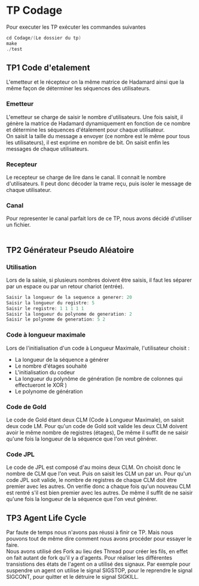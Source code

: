 # TP Codage


Pour executer les TP exécuter les commandes suivantes

```C
cd Codage/(Le dossier du tp)
make
./test
```
## TP1 Code d'etalement

L'emetteur et le récepteur on la même matrice de Hadamard ainsi que la même façon de déterminer les séquences des utilisateurs.


### Emetteur

L'emetteur se charge de saisir le nombre d'utilisateurs. Une fois saisit, il génère la matrice de Hadamard dynamiquement en fonction de ce nombre et détermine les séquences d'étalement pour chaque utilisateur. <br />
On saisit la taille du message a envoyer (ce nombre est le même pour tous les utilisateurs), il est exprime en nombre de bit.
On saisit enfin les messages de chaque utilisateurs.

### Recepteur

Le recepteur se charge de lire dans le canal. Il connait le nombre d'utilisateurs. Il peut donc décoder la trame reçu, puis isoler le message de chaque utilisateur.


### Canal

Pour representer le canal parfait lors de ce TP, nous avons décidé d'utiliser un fichier.
<br />
<br />

## TP2 Générateur Pseudo Aléatoire

### Utilisation 
Lors de la saisie, si plusieurs nombres doivent être saisis, il faut les séparer par un espace ou par un retour chariot (entrée).
```C
Saisir la longueur de la sequence a generer: 20
Saisir la longueur du registre: 5
Saisir le registre: 1 1 1 1 1
Saisir la longueur du polynome de generation: 2
Saisir le polynome de generation: 5 2
```
### Code à longueur maximale
Lors de l'initialisation d'un code à Longueur Maximale, l'utilisateur choisit :
<br />
* La longueur de la séquence a générer 
* Le nombre d'étages souhaité
* L'initialisation du codeur 
* La longueur du polynôme de génération (le nombre de colonnes qui effectueront le XOR )
* Le polynome de génération

### Code de Gold

Le code de Gold étant deux CLM (Code à Longueur Maximale), on saisit deux code LM.
Pour qu'un code de Gold soit valide les deux CLM doivent avoir le même nombre de registres (étages),
De même il suffit de ne saisir qu'une fois la longueur de la séquence  que l'on veut générer.

### Code JPL

Le code de JPL est composé d'au moins deux CLM. On choisit donc le nombre de CLM que l'on veut.
Puis on saisit les CLM un par un. Pour qu'un code JPL soit valide, le nombre de registres de chaque CLM doit être premier avec les autres. On verifie donc a chaque fois qu'un nouveau CLM est rentré s'il est bien premier avec les autres.
De même il suffit de ne saisir qu'une fois la longueur de la séquence  que l'on veut générer.

## TP3 Agent Life Cycle
Par faute de temps  nous n'avons pas réussi à finir ce TP. Mais nous pouvons tout de même dire comment nous avons procéder pour essayer le faire.<br />
Nous avons utilisé des Fork au lieu des Thread pour créer les fils, en effet on fait autant de fork qu'il y a d'agents. Pour réaliser les différentes transistions des états de l'agent on a utilisé des signaux. Par exemple pour suspendre un agent on utilise le signal SIGSTOP, pour le reprendre le signal SIGCONT, pour quitter et le détruire le signal SIGKILL.
